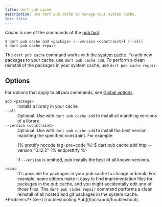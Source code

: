 ```yaml
---
title: dart pub cache
description: Use dart pub cache to manage your system cache.
toc: false
---
```


_Cache_ is one of the commands of the [pub tool](/tools/pub/cmd).

```
$ dart pub cache add <package> [--version <constraint>] [--all]
$ dart pub cache repair
```

The `dart pub cache` command works with the
[system cache](/tools/pub/glossary#system-cache).
To add new packages to your cache, use `dart pub cache add`.
To perform a clean reinstall of the packages in your system cache,
use `dart pub cache repair`.

## Options

For options that apply to all pub commands, see
[Global options](/tools/pub/cmd#global-options).

<dl>
<dt><code>add &lt;package&gt;</code></dt>
<dd>Installs a library in your cache.</dd>

<dt><code>--all</code></dt>
<dd>Optional. Use with <code>dart pub cache add</code> to install all
matching versions of a library.</dd>

<dt><code>--version &lt;constraint&gt;</code></dt>
<dd>Optional. Use with <code>dart pub cache add</code> to install the best
version matching the specified constraint. For example:

{% prettify nocode tag=pre+code %}
$ dart pub cache add http --version "0.12.2"
{% endprettify %}

If <code>--version</code> is omitted, pub installs the best of all known
versions.</dd>

<dt><code>repair</code></dt>
<dd>It's possible for packages in your pub cache to change or break.
For example, some editors make it easy to find implementation files for
packages in the pub cache, and you might accidentally edit one of those files.
The <code>dart pub cache repair</code> command performs a clean reinstall of all
hosted and git packages in the system cache.</dd>

<aside class="alert alert-info" markdown="1">
  *Problems?* See [Troubleshooting Pub](/tools/pub/troubleshoot).
</aside>